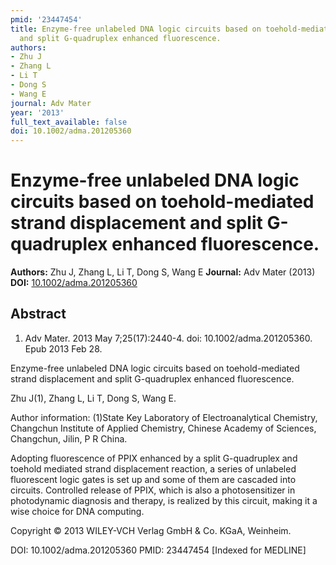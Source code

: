 ```yaml
---
pmid: '23447454'
title: Enzyme-free unlabeled DNA logic circuits based on toehold-mediated strand displacement
  and split G-quadruplex enhanced fluorescence.
authors:
- Zhu J
- Zhang L
- Li T
- Dong S
- Wang E
journal: Adv Mater
year: '2013'
full_text_available: false
doi: 10.1002/adma.201205360
---
```


# Enzyme-free unlabeled DNA logic circuits based on toehold-mediated strand displacement and split G-quadruplex enhanced fluorescence.
**Authors:** Zhu J, Zhang L, Li T, Dong S, Wang E
**Journal:** Adv Mater (2013)
**DOI:** [10.1002/adma.201205360](https://doi.org/10.1002/adma.201205360)

## Abstract

1. Adv Mater. 2013 May 7;25(17):2440-4. doi: 10.1002/adma.201205360. Epub 2013
Feb  28.

Enzyme-free unlabeled DNA logic circuits based on toehold-mediated strand 
displacement and split G-quadruplex enhanced fluorescence.

Zhu J(1), Zhang L, Li T, Dong S, Wang E.

Author information:
(1)State Key Laboratory of Electroanalytical Chemistry, Changchun Institute of 
Applied Chemistry, Chinese Academy of Sciences, Changchun, Jilin, P R China.

Adopting fluorescence of PPIX enhanced by a split G-quadruplex and toehold 
mediated strand displacement reaction, a series of unlabeled fluorescent logic 
gates is set up and some of them are cascaded into circuits. Controlled release 
of PPIX, which is also a photosensitizer in photodynamic diagnosis and therapy, 
is realized by this circuit, making it a wise choice for DNA computing.

Copyright © 2013 WILEY-VCH Verlag GmbH & Co. KGaA, Weinheim.

DOI: 10.1002/adma.201205360
PMID: 23447454 [Indexed for MEDLINE]
